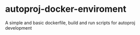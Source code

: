 # autoproj-docker-enviroment
A simple and basic dockerfile, build and run scripts for autoproj development
